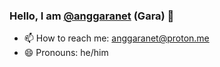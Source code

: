 ### Hello, I am [@anggaranet](https://x.com/anggaranet) (Gara) 👋


- 📫 How to reach me: anggaranet@proton.me
- 😄 Pronouns: he/him


